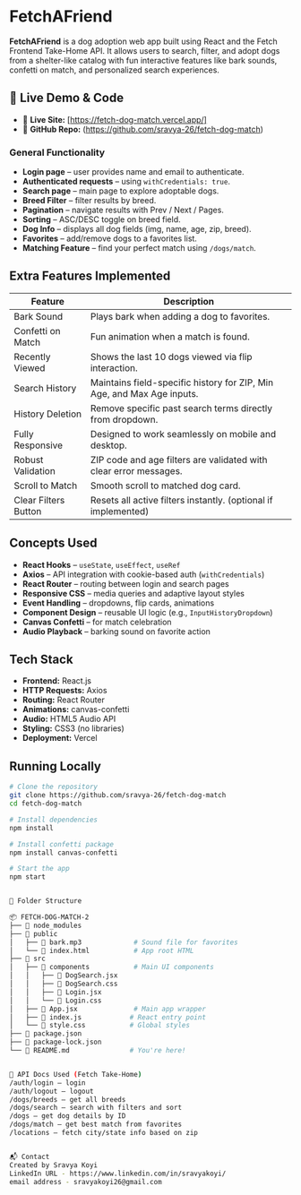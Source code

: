 # FetchAFriend
**FetchAFriend** is a dog adoption web app built using React and the Fetch Frontend Take-Home API. It allows users to search, filter, and adopt dogs from a shelter-like catalog with fun interactive features like bark sounds, confetti on match, and personalized search experiences.

## 🚀 Live Demo & Code

- 🔗 **Live Site:** [https://fetch-dog-match.vercel.app/]
- 📂 **GitHub Repo:** (https://github.com/sravya-26/fetch-dog-match)

### General Functionality

- **Login page** – user provides name and email to authenticate.
- **Authenticated requests** – using `withCredentials: true`.
- **Search page** – main page to explore adoptable dogs.
- **Breed Filter** – filter results by breed.
- **Pagination** – navigate results with Prev / Next / Pages.
- **Sorting** – ASC/DESC toggle on breed field.
- **Dog Info** – displays all dog fields (img, name, age, zip, breed).
- **Favorites** – add/remove dogs to a favorites list.
- **Matching Feature** – find your perfect match using `/dogs/match`.

## Extra Features Implemented

| Feature                         | Description                                                             |
|-------------------------------|---------------------------------------------------------------------------|
| Bark Sound                 | Plays bark when adding a dog to favorites.                                |
| Confetti on Match         | Fun animation when a match is found.                                       |
| Recently Viewed           | Shows the last 10 dogs viewed via flip interaction.                        |
| Search History            | Maintains field-specific history for ZIP, Min Age, and Max Age inputs.     |
| History Deletion          | Remove specific past search terms directly from dropdown.                  |
| Fully Responsive          | Designed to work seamlessly on mobile and desktop.                         |
| Robust Validation         | ZIP code and age filters are validated with clear error messages.          |
| Scroll to Match           | Smooth scroll to matched dog card.                                         |
| Clear Filters Button      | Resets all active filters instantly. (optional if implemented)             |


## Concepts Used

- **React Hooks** – `useState`, `useEffect`, `useRef`
- **Axios** – API integration with cookie-based auth (`withCredentials`)
- **React Router** – routing between login and search pages
- **Responsive CSS** – media queries and adaptive layout styles
- **Event Handling** – dropdowns, flip cards, animations
- **Component Design** – reusable UI logic (e.g., `InputHistoryDropdown`)
- **Canvas Confetti** – for match celebration
- **Audio Playback** – barking sound on favorite action



## Tech Stack

- **Frontend:** React.js
- **HTTP Requests:** Axios
- **Routing:** React Router
- **Animations:** canvas-confetti
- **Audio:** HTML5 Audio API
- **Styling:** CSS3 (no libraries)
- **Deployment:** Vercel


## Running Locally

```bash
# Clone the repository
git clone https://github.com/sravya-26/fetch-dog-match
cd fetch-dog-match

# Install dependencies
npm install

# Install confetti package
npm install canvas-confetti

# Start the app
npm start


📁 Folder Structure

📦 FETCH-DOG-MATCH-2
├── 📁 node_modules
├── 📁 public
│   ├── 📄 bark.mp3             # Sound file for favorites
│   └── 📄 index.html           # App root HTML
├── 📁 src
│   ├── 📁 components           # Main UI components
│   │   ├── 📄 DogSearch.jsx
│   │   ├── 📄 DogSearch.css
│   │   ├── 📄 Login.jsx
│   │   └── 📄 Login.css
│   ├── 📄 App.jsx              # Main app wrapper
│   ├── 📄 index.js            # React entry point
│   └── 📄 style.css           # Global styles
├── 📄 package.json
├── 📄 package-lock.json
└── 📄 README.md               # You're here!


📃 API Docs Used (Fetch Take-Home)
/auth/login – login
/auth/logout – logout
/dogs/breeds – get all breeds
/dogs/search – search with filters and sort
/dogs – get dog details by ID
/dogs/match – get best match from favorites
/locations – fetch city/state info based on zip


📬 Contact
Created by Sravya Koyi
LinkedIn URL - https://www.linkedin.com/in/sravyakoyi/
email address - sravyakoyi26@gmail.com
